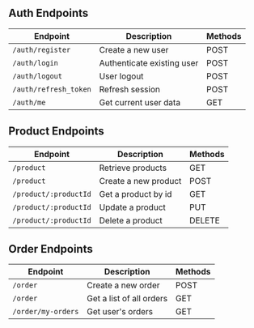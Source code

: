 ## Auth Endpoints

| Endpoint              | Description                | Methods |
|-----------------------|----------------------------|---------|
| `/auth/register`      | Create a new user          | POST    |
| `/auth/login`         | Authenticate existing user | POST    |
| `/auth/logout`        | User logout                | POST    |
| `/auth/refresh_token` | Refresh session            | POST    |
| `/auth/me`            | Get current user data      | GET     |

## Product Endpoints

| Endpoint              | Description          | Methods |
|-----------------------|----------------------|---------|
| `/product`            | Retrieve products    | GET     |
| `/product`            | Create a new product | POST    |
| `/product/:productId` | Get a product by id  | GET     |
| `/product/:productId` | Update a product     | PUT     |
| `/product/:productId` | Delete a product     | DELETE  |


## Order Endpoints

| Endpoint           | Description              | Methods |
|--------------------|--------------------------|---------|
| `/order`           | Create a new order       | POST    |
| `/order`           | Get a list of all orders | GET     |
| `/order/my-orders` | Get user's orders        | GET     |